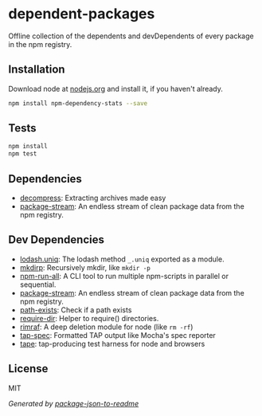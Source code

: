 # dependent-packages

Offline collection of the dependents and devDependents of every package in the npm registry.

## Installation

Download node at [nodejs.org](http://nodejs.org) and install it, if you haven't already.

```sh
npm install npm-dependency-stats --save
```


## Tests

```sh
npm install
npm test
```

## Dependencies

- [decompress](): Extracting archives made easy
- [package-stream](): An endless stream of clean package data from the npm registry.

## Dev Dependencies

- [lodash.uniq](): The lodash method `_.uniq` exported as a module.
- [mkdirp](https://github.com/substack/node-mkdirp): Recursively mkdir, like `mkdir -p`
- [npm-run-all](https://github.com/mysticatea/npm-run-all): A CLI tool to run multiple npm-scripts in parallel or sequential.
- [package-stream](): An endless stream of clean package data from the npm registry.
- [path-exists](): Check if a path exists
- [require-dir](https://github.com/aseemk/requireDir): Helper to require() directories.
- [rimraf](): A deep deletion module for node (like `rm -rf`)
- [tap-spec](https://github.com/scottcorgan/tap-spec): Formatted TAP output like Mocha&#39;s spec reporter
- [tape](https://github.com/substack/tape): tap-producing test harness for node and browsers


## License

MIT

_Generated by [package-json-to-readme](https://github.com/zeke/package-json-to-readme)_
